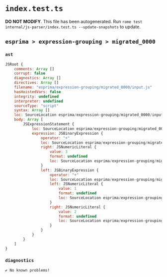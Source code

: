 # `index.test.ts`

**DO NOT MODIFY**. This file has been autogenerated. Run `rome test internal/js-parser/index.test.ts --update-snapshots` to update.

## `esprima > expression-grouping > migrated_0000`

### `ast`

```javascript
JSRoot {
	comments: Array []
	corrupt: false
	diagnostics: Array []
	directives: Array []
	filename: "esprima/expression-grouping/migrated_0000/input.js"
	hasHoistedVars: false
	integrity: undefined
	interpreter: undefined
	sourceType: "script"
	syntax: Array []
	loc: SourceLocation esprima/expression-grouping/migrated_0000/input.js 1:0-2:0
	body: Array [
		JSExpressionStatement {
			loc: SourceLocation esprima/expression-grouping/migrated_0000/input.js 1:0-1:15
			expression: JSBinaryExpression {
				operator: "+"
				loc: SourceLocation esprima/expression-grouping/migrated_0000/input.js 1:0-1:15
				right: JSNumericLiteral {
					value: 3
					format: undefined
					loc: SourceLocation esprima/expression-grouping/migrated_0000/input.js 1:14-1:15
				}
				left: JSBinaryExpression {
					operator: "+"
					loc: SourceLocation esprima/expression-grouping/migrated_0000/input.js 1:0-1:11
					left: JSNumericLiteral {
						value: 1
						format: undefined
						loc: SourceLocation esprima/expression-grouping/migrated_0000/input.js 1:1-1:2
					}
					right: JSNumericLiteral {
						value: 2
						format: undefined
						loc: SourceLocation esprima/expression-grouping/migrated_0000/input.js 1:7-1:8
					}
				}
			}
		}
	]
}
```

### `diagnostics`

```
✔ No known problems!

```
